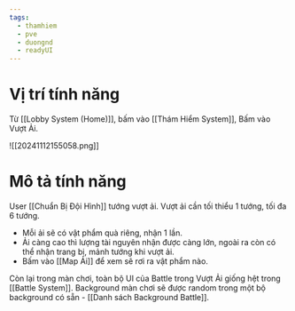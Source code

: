 ```yaml
---
tags:
  - thamhiem
  - pve
  - duongnd
  - readyUI
---
```

# Vị trí tính năng
Từ [[Lobby System (Home)]], bấm vào [[Thám Hiểm System]], Bấm vào Vượt Ải.

![[20241112155058.png]]

# Mô tả tính năng
User [[Chuẩn Bị Đội Hình]] tướng vượt ải. Vượt ải cần tối thiểu 1 tướng, tối đa 6 tướng.
- Mỗi ải sẽ có vật phẩm quà riêng, nhận 1 lần.
- Ải càng cao thì lượng tài nguyên nhận được càng lớn, ngoài ra còn có thể nhận trang bị, mảnh tướng khi vượt ải.
- Bấm vào [[Map Ải]] để xem sẽ rơi ra vật phẩm nào.

Còn lại trong màn chơi, toàn bộ UI của Battle trong Vượt Ải giống hệt trong [[Battle System]].
Background màn chơi sẽ được random trong một bộ background có sẵn - [[Danh sách Background Battle]].

